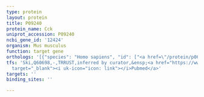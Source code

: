 ```yaml
---
type: protein
layout: protein
title: P09240
protein_name: Cck
uniprot_accession: P09240
ncbi_gene_id: '12424'
organism: Mus musculus
function: target gene
orthologs: '[{"species": "Homo sapiens", "id": ["<a href=\"/protein/p06307\">P06307</a>"]}, {"species": "Rattus norvegicus", "id": ["P01355"]}]'
tfs: 'Ski,Q60698,-,TRRUST,inferred by curator,&ensp;<a href="https://www.ncbi.nlm.nih.gov/pubmed/?term=1683561%5Buid%5D+OR+29087512%5Buid%5D"
  target="_blank"><i uk-icon="icon: link"></i>Pubmed</a>'
targets: ''
binding_sites: ''

---
```

